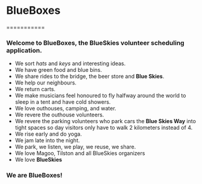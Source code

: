 # BlueBoxes
===========
### Welcome to **BlueBoxes**, the BlueSkies volunteer scheduling application. 
+ We sort *hats* and *keys* and interesting ideas. 
+ We have green food and blue bins. 
+ We share rides to the bridge, the beer store and **Blue Skies**. 
+ We help our neighbours. 
+ We return carts. 
+ We make musicians feel honoured to fly halfway around the world to sleep in a tent and have cold showers. 
+ We love outhouses, camping, and water.
+ We revere the outhouse volunteers. 
+ We revere the parking volunteers who park cars the **Blue Skies Way** into tight spaces so day visitors only have to walk 2 kilometers instead of 4. 
+ We rise early and do yoga. 
+ We jam late into the night. 
+ We park, we listen, we play, we reuse, we share. 
+ We love Magoo, Tilston and all BlueSkies organizers
+ We love **BlueSkies**

### We are **BlueBoxes**! 
